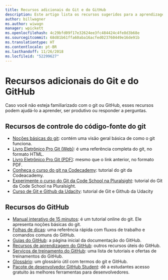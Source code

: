 ```yaml
---
title: Recursos adicionais do Git e do GitHub
description: Este artigo lista os recursos sugeridos para a aprendizagem do Git e do GitHub para contribuir para o docs.microsoft.com.
author: billwagner
ms.author: wiwagn
manager: wpickett
ms.openlocfilehash: 4c29bfd09f17e32624ee3fc484424c4fe8d3b68e
ms.sourcegitcommit: 68d81b61ffa60aba16acfed023760449e16de91b
ms.translationtype: HT
ms.contentlocale: pt-BR
ms.lasthandoff: 11/26/2018
ms.locfileid: "52299627"
---
```

# <a name="additional-git-and-github-resources"></a>Recursos adicionais do Git e do GitHub

Caso você não esteja familiarizado com o git ou GitHub, esses recursos podem ajudá-lo a aprender, ser produtivo ou responder a perguntas.

## <a name="git-source-control-resources"></a>Recursos de controle do código-fonte do git

- [Noções básicas do git](https://go.microsoft.com/fwlink/?linkid=853939): contém uma visão geral básica de como o git funciona.
- [Livro Eletrônico Pro Git (Web)](https://go.microsoft.com/fwlink/?linkid=853940): é uma referência completa do git, no formato HTML.
- [Livro Eletrônico Pro Git (PDF)](https://progit2.s3.amazonaws.com/en/2016-03-22-f3531/progit-en.1084.pdf): mesmo que o link anterior, no formato PDF.
- [Conheça o curso do git na Codecademy](https://www.codecademy.com/learn/learn-git): tutorial do git da Codeacademy.
- [Experimente o curso do Git da Code School na Pluralsight](https://www.pluralsight.com/courses/code-school-git-real): tutorial do Git da Code School na Pluralsight.
- [Curso de Git e Github da Udacity](https://www.udacity.com/course/how-to-use-git-and-github--ud775): tutorial de Git e Github da Udacity

## <a name="github-resources"></a>Recursos do GitHub

- [Manual interativo de 15 minutos](https://try.github.io/): é um tutorial online do git. Ele apresenta noções básicas do git.
- [Folhas de dicas](https://go.microsoft.com/fwlink/?linkid=853941): uma referência rápida com fluxos de trabalho e comandos comuns do GitHub.
- [Guias do GitHub](https://guides.github.com/): a página inicial da documentação do GitHub.
- [Recursos de aprendizagem do GitHub](https://help.github.com/articles/git-and-github-learning-resources/): outros recursos úteis do GitHub.
- [Serviços de treinamento do GitHub](https://services.github.com/training/): uma lista de tutoriais e ofertas de treinamentos do GitHub.
- [Glossário](https://help.github.com/articles/github-glossary): um glossário útil com termos do git e GitHub.
- [Pacote de desenvolvedor GitHub Student](https://education.github.com/pack): dê a estudantes acesso gratuito às melhores ferramentas para desenvolvedores.
